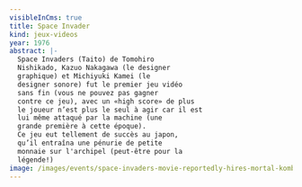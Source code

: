 ```yaml
---
visibleInCms: true
title: Space Invader
kind: jeux-videos
year: 1976
abstract: |-
  Space Invaders (Taito) de Tomohiro
  Nishikado, Kazuo Nakagawa (le designer
  graphique) et Michiyuki Kamei (le
  designer sonore) fut le premier jeu vidéo
  sans fin (vous ne pouvez pas gagner
  contre ce jeu), avec un «high score» de plus
  le joueur n’est plus le seul à agir car il est
  lui même attaqué par la machine (une
  grande première à cette époque).
  Ce jeu eut tellement de succès au japon,
  qu’il entraîna une pénurie de petite
  monnaie sur l'archipel (peut-être pour la
  légende!)
image: /images/events/space-invaders-movie-reportedly-hires-mortal-kombat-reboot-w_v9j4.1280.webp
---
```

